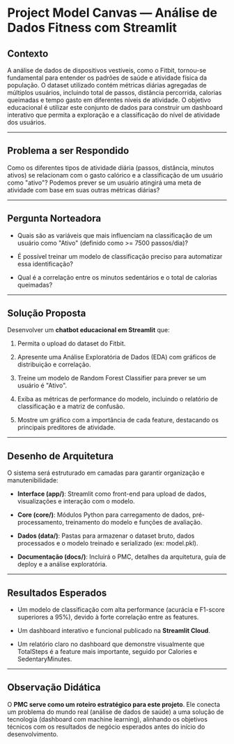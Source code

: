 # Project Model Canvas — Análise de Dados Fitness com Streamlit

## Contexto
A análise de dados de dispositivos vestíveis, como o Fitbit, tornou-se fundamental para entender os padrões de saúde e atividade física da população.
O dataset utilizado contém métricas diárias agregadas de múltiplos usuários, incluindo total de passos, distância percorrida, calorias queimadas e tempo gasto em diferentes níveis de atividade.
O objetivo educacional é utilizar este conjunto de dados para construir um dashboard interativo que permita a exploração e a classificação do nível de atividade dos usuários.

---

## Problema a ser Respondido
Como os diferentes tipos de atividade diária (passos, distância, minutos ativos) se relacionam com o gasto calórico e a classificação de um usuário como "ativo"? Podemos prever se um usuário atingirá uma meta de atividade com base em suas outras métricas diárias?

---

## Pergunta Norteadora
- Quais são as variáveis que mais influenciam na classificação de um usuário como "Ativo" (definido como >= 7500 passos/dia)?

- É possível treinar um modelo de classificação preciso para automatizar essa identificação?

- Qual é a correlação entre os minutos sedentários e o total de calorias queimadas?

---

## Solução Proposta
Desenvolver um **chatbot educacional em Streamlit** que:

1. Permita o upload do dataset do Fitbit.

2. Apresente uma Análise Exploratória de Dados (EDA) com gráficos de distribuição e correlação.

3. Treine um modelo de Random Forest Classifier para prever se um usuário é "Ativo".

4. Exiba as métricas de performance do modelo, incluindo o relatório de classificação e a matriz de confusão.

5. Mostre um gráfico com a importância de cada feature, destacando os principais preditores de atividade.

---

## Desenho de Arquitetura
O sistema será estruturado em camadas para garantir organização e manutenibilidade:

- **Interface (app/)**: Streamlit como front-end para upload de dados, visualizações e interação com o modelo.

- **Core (core/)**: Módulos Python para carregamento de dados, pré-processamento, treinamento do modelo e funções de avaliação.

- **Dados (data/)**: Pastas para armazenar o dataset bruto, dados processados e o modelo treinado e serializado (ex: model.pkl).

- **Documentação (docs/)**: Incluirá o PMC, detalhes da arquitetura, guia de deploy e a análise exploratória.

---

## Resultados Esperados
- Um modelo de classificação com alta performance (acurácia e F1-score superiores a 95%), devido à forte correlação entre as features.

- Um dashboard interativo e funcional publicado na **Streamlit Cloud**.

- Um relatório claro no dashboard que demonstre visualmente que TotalSteps é a feature mais importante, seguido por Calories e SedentaryMinutes.

---

## Observação Didática
O **PMC serve como um roteiro estratégico para este projeto**. Ele conecta um problema do mundo real (análise de dados de saúde) a uma solução de tecnologia (dashboard com machine learning), alinhando os objetivos técnicos com os resultados de negócio esperados antes do início do desenvolvimento.